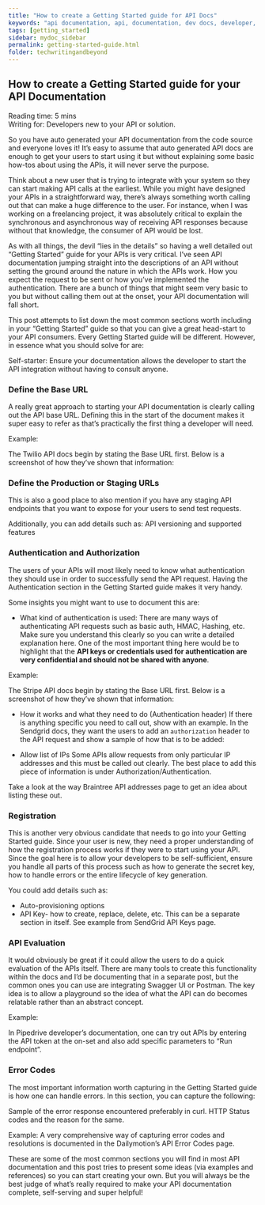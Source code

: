 ```yaml
---
title: "How to create a Getting Started guide for API Docs"
keywords: "api documentation, api, documentation, dev docs, developer, documentation, technical, writers" 
tags: [getting_started]
sidebar: mydoc_sidebar
permalink: getting-started-guide.html
folder: techwritingandbeyond
---
```

## How to create a Getting Started guide for your API Documentation
Reading time: 5 mins <br>
Writing for: Developers new to your API or solution.

So you have auto generated your API documentation from the code source and everyone loves it! It’s easy to assume that auto generated API docs are enough to get your users to start using it but without explaining some basic how-tos about using the APIs, it will never serve the purpose.  

Think about a new user that is trying to integrate with your system so they can start making API calls at the earliest. While you might have designed your APIs in a straightforward way, there’s always something worth calling out that can make a huge difference to the user. For instance, when I was working on a freelancing project, it was absolutely critical to explain the synchronous and asynchronous way of receiving API responses because without that knowledge, the consumer of API would be lost.

As with all things, the devil “lies in the details” so having a well detailed out “Getting Started” guide for your APIs is very critical. I’ve seen API documentation jumping straight into the descriptions of an API without setting the ground around the nature in which the APIs work. How you expect the request to be sent or how you’ve implemented the authentication. There are a bunch of things that might seem very basic to you but without calling them out at the onset, your API documentation will fall short. 

This post attempts to list down the most common sections worth including in your “Getting Started” guide so that you can give a great head-start to your API consumers. Every Getting Started guide will be different. However, in essence what you should solve for are:

Self-starter: Ensure your documentation allows the developer to start the API integration without having to consult anyone. 



### Define the Base URL
A really great approach to starting your API documentation is clearly calling out the API base URL. Defining this in the start of the document makes it super easy to refer as that’s practically the first thing a developer will need. 

Example:

The Twilio API docs begin by stating the Base URL first. Below is a screenshot of how they’ve shown that information: 


### Define the Production or Staging URLs
This is also a good place to also mention if you have any staging API endpoints that you want to expose for your users to send test requests. 

Additionally, you can add details such as: 
API versioning and supported features

### Authentication and Authorization
The users of your APIs will most likely need to know what authentication they should use in order to successfully send the API request. Having the Authentication section in the Getting Started guide makes it very handy. 

Some insights you might want to use to document this are: 

- What kind of authentication is used: There are many ways of authenticating API requests such as basic auth, HMAC, Hashing, etc. Make sure you understand this clearly so you can write a detailed explanation here. One of the most important thing here would be to highlight that the **API keys or credentials used for authentication are very confidential and should not be shared with anyone**.

Example:

The Stripe API docs begin by stating the Base URL first. Below is a screenshot of how they’ve shown that information: 



- How it works and what they need to do (Authentication header) 
If there is anything specific you need to call out, show with an example. In the Sendgrid docs, they want the users to add an `authorization` header to the API request and show a sample of how that is to be added:  

- Allow list of IPs
Some APIs allow requests from only particular IP addresses and this must be called out clearly. The best place to add this piece of information is under Authorization/Authentication. 

Take a look at the way Braintree API addresses page to get an idea about listing these out. 

### Registration
This is another very obvious candidate that needs to go into your Getting Started guide. Since your user is new, they need a proper understanding of how the registration process works if they were to start using your API. Since the goal here is to allow your developers to be self-sufficient, ensure you handle all parts of this process such as how to generate the secret key, how to handle errors or the entire lifecycle of key generation. 

You could add details such as: 
- Auto-provisioning options
- API Key- how to create, replace, delete, etc. This can be a separate section in itself. See example from SendGrid API Keys page. 

### API Evaluation 
It would obviously be great if it could allow the users to do a quick evaluation of the APIs itself. There are many tools to create this functionality within the docs and I’d be documenting that in a separate post, but the common ones you can use are integrating Swagger UI or Postman. The key idea is to allow a playground so the idea of what the API can do becomes relatable rather than an abstract concept. 

Example:

In Pipedrive developer’s documentation, one can try out APIs by entering the API token at the on-set and also add specific parameters to “Run endpoint”. 

### Error Codes
The most important information worth capturing in the Getting Started guide is how one can handle errors. In this section, you can capture the following:

 Sample of the error response encountered preferably in curl. 
HTTP Status codes and the reason for the same.

Example: 
A very comprehensive way of capturing error codes and resolutions is documented in the Dailymotion’s API Error Codes page. 


These are some of the most common sections you will find in most API documentation and this post tries to present some ideas (via examples and references) so you can start creating your own. But you will always be the best judge of what’s really required to make your API documentation complete, self-serving and super helpful!

